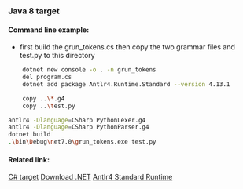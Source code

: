 ### Java 8 target

#### Command line example:
- first build the grun_tokens.cs then copy the two grammar files and test.py to this directory
```bash
    dotnet new console -o . -n grun_tokens
    del program.cs
    dotnet add package Antlr4.Runtime.Standard --version 4.13.1
```

```bash
    copy ..\*.g4
    copy ..\test.py
```

```bash
antlr4 -Dlanguage=CSharp PythonLexer.g4
antlr4 -Dlanguage=CSharp PythonParser.g4
dotnet build
.\bin\Debug\net7.0\grun_tokens.exe test.py
```

#### Related link:
[C# target](https://github.com/antlr/antlr4/blob/dev/doc/csharp-target.md)
[Download .NET](https://dotnet.microsoft.com/en-us/download)
[Antlr4 Standard Runtime](https://www.nuget.org/packages/Antlr4.Runtime.Standard/)


